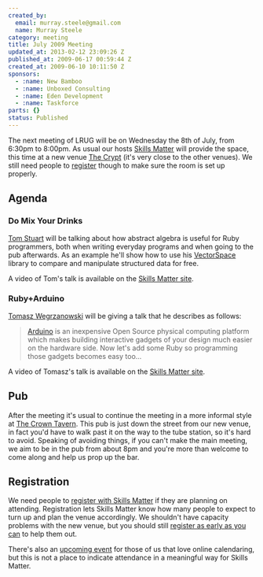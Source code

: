 ```yaml
---
created_by:
  email: murray.steele@gmail.com
  name: Murray Steele
category: meeting
title: July 2009 Meeting
updated_at: 2013-02-12 23:09:26 Z
published_at: 2009-06-17 00:59:44 Z
created_at: 2009-06-10 10:11:50 Z
sponsors:
  - :name: New Bamboo
  - :name: Unboxed Consulting
  - :name: Eden Development
  - :name: Taskforce
parts: {}
status: Published
---
```


The next meeting of LRUG will be on Wednesday the 8th of July, from 6:30pm to 8:00pm.  As usual our hosts [Skills Matter](http://skillsmatter.com/) will provide the space, this time at a new venue [The Crypt](http://skillsmatter.com/location-details/home/166/26) (it's very close to the other venues).  We still need people to <a href="#jul09registration">register</a> though to make sure the room is set up properly.

Agenda
------

### Do Mix Your Drinks

[Tom Stuart](http://experthuman.com/) will be talking about how abstract algebra is useful for Ruby programmers, both when writing everyday programs and when going to the pub afterwards. As an example he'll show how to use his [VectorSpace](http://github.com/tomstuart/vector_space) library to compare and manipulate structured data for free.

A video of Tom's talk is available on the [Skills Matter site](http://skillsmatter.com/podcast/ajax-ria/do-mix-your-drinks).

### Ruby+Arduino

[Tomasz Wegrzanowski](http://t-a-w.blogspot.com/) will be giving a talk that he describes as follows:

> [Arduino](http://www.arduino.cc/) is an inexpensive Open Source physical computing
> platform which makes building interactive gadgets of your design
> much easier on the hardware side. Now let's add some Ruby
> so programming those gadgets becomes easy too...

A video of Tomasz's talk is available on the [Skills Matter site](http://skillsmatter.com/podcast/ajax-ria/rubyarduino).

Pub
---

After the meeting it's usual to continue the meeting in a more informal style at [The Crown Tavern](http://fancyapint.com/pubs/pub199.html).  This pub is just down the street from our new venue, in fact you'd have to walk past it on the way to the tube station, so it's hard to avoid.  Speaking of avoiding things, if you can't make the main meeting, we aim to be in the pub from about 8pm and you're more than welcome to come along and help us prop up the bar.

Registration <a name="jul09registration">&nbsp;</a>
---------------------------------------------------

We need people to [register with Skills Matter](http://skillsmatter.com/event/ajax-ria/lrug-july) if they are planning on attending.  Registration lets Skills Matter know how many people to expect to turn up and plan the venue accordingly.  We shouldn't have capacity problems with the new venue, but you should still [register as early as you can](http://skillsmatter.com/event/ajax-ria/lrug-july) to help them out.

There's also an [upcoming event](http://upcoming.yahoo.com/event/2884083/) for those of us that love online calendaring, but this is not a place to indicate attendance in a meaningful way for Skills Matter.
